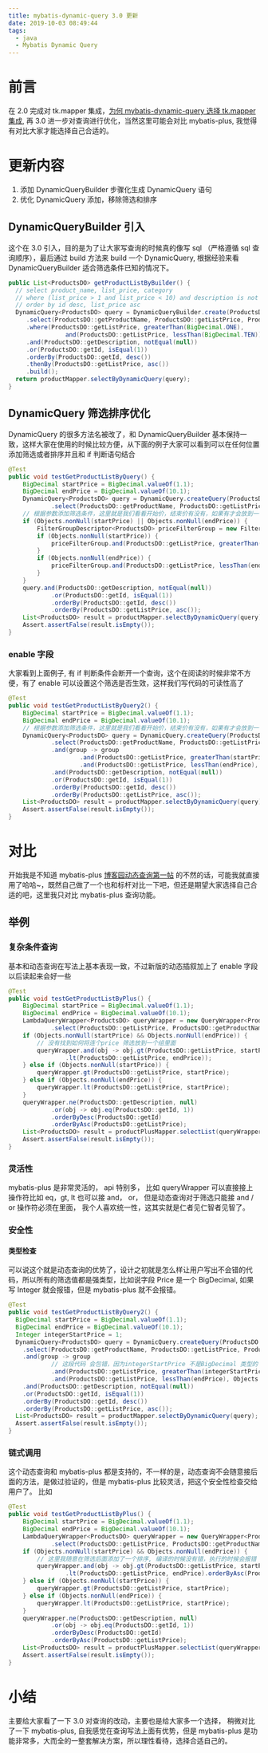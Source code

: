 ```yaml
---
title: mybatis-dynamic-query 3.0 更新
date: 2019-10-03 08:49:44
tags:
  - java
  - Mybatis Dynamic Query
---
```


# 前言

在 2.0 完成对 tk.mapper 集成，[为何 mybatis-dynamic-query 选择 tk.mapper 集成](https://wz2cool.github.io/2019/10/03/why-choose-tk/), 再 3.0 进一步对查询进行优化，当然这里可能会对比 mybatis-plus, 我觉得有对比大家才能选择自己合适的。

# 更新内容

1. 添加 DynamicQueryBuilder 步骤化生成 DynamicQuery 语句
2. 优化 DynamicQuery 添加，移除筛选和排序

## DynamicQueryBuilder 引入

这个在 3.0 引入，目的是为了让大家写查询的时候真的像写 sql （严格遵循 sql 查询顺序），最后通过 build 方法来 build 一个 DynamicQuery, 根据经验来看 DynamicQueryBuilder 适合筛选条件已知的情况下。

```java
public List<ProductsDO> getProductListByBuilder() {
  // select product_name, list_price, category
  // where (list_price > 1 and list_price < 10) and description is not null or id = 1
  // order by id desc, list_price asc
  DynamicQuery<ProductsDO> query = DynamicQueryBuilder.create(ProductsDO.class)
     .select(ProductsDO::getProductName, ProductsDO::getListPrice, ProductsDO::getCategory)
     .where(ProductsDO::getListPrice, greaterThan(BigDecimal.ONE),
                and(ProductsDO::getListPrice, lessThan(BigDecimal.TEN)))
     .and(ProductsDO::getDescription, notEqual(null))
     .or(ProductsDO::getId, isEqual(1))
     .orderBy(ProductsDO::getId, desc())
     .thenBy(ProductsDO::getListPrice, asc())
     .build();
  return productMapper.selectByDynamicQuery(query);
}
```

## DynamicQuery 筛选排序优化

DynamicQuery 的很多方法名被改了，和 DynamicQueryBuilder 基本保持一致，这样大家在使用的时候比较方便，从下面的例子大家可以看到可以在任何位置添加筛选或者排序并且和 if 判断语句结合

```java
@Test
public void testGetProductListByQuery() {
    BigDecimal startPrice = BigDecimal.valueOf(1.1);
    BigDecimal endPrice = BigDecimal.valueOf(10.1);
    DynamicQuery<ProductsDO> query = DynamicQuery.createQuery(ProductsDO.class)
            .select(ProductsDO::getProductName, ProductsDO::getListPrice, ProductsDO::getCategory);
    // 根据参数添加筛选条件，这里就是我们看看开始价，结束价有没有，如果有才会放到一个组里面，
    if (Objects.nonNull(startPrice) || Objects.nonNull(endPrice)) {
        FilterGroupDescriptor<ProductsDO> priceFilterGroup = new FilterGroupDescriptor<>();
        if (Objects.nonNull(startPrice)) {
            priceFilterGroup.and(ProductsDO::getListPrice, greaterThan(startPrice));
        }
        if (Objects.nonNull(endPrice)) {
            priceFilterGroup.and(ProductsDO::getListPrice, lessThan(endPrice));
        }
    }
    query.and(ProductsDO::getDescription, notEqual(null))
            .or(ProductsDO::getId, isEqual(1))
            .orderBy(ProductsDO::getId, desc())
            .orderBy(ProductsDO::getListPrice, asc());
    List<ProductsDO> result = productMapper.selectByDynamicQuery(query);
    Assert.assertFalse(result.isEmpty());
}
```

### enable 字段

大家看到上面例子, 有 if 判断条件会断开一个查询，这个在阅读的时候非常不方便，有了 enable 可以设置这个筛选是否生效，这样我们写代码的可读性高了

```java
@Test
public void testGetProductListByQuery2() {
    BigDecimal startPrice = BigDecimal.valueOf(1.1);
    BigDecimal endPrice = BigDecimal.valueOf(10.1);
    // 根据参数添加筛选条件，这里就是我们看看开始价，结束价有没有，如果有才会放到一个组里面，
    DynamicQuery<ProductsDO> query = DynamicQuery.createQuery(ProductsDO.class)
            .select(ProductsDO::getProductName, ProductsDO::getListPrice, ProductsDO::getCategory)
            .and(group -> group
                    .and(ProductsDO::getListPrice, greaterThan(startPrice), Objects.nonNull(startPrice))
                    .and(ProductsDO::getListPrice, lessThan(endPrice), Objects.nonNull(endPrice)))
            .and(ProductsDO::getDescription, notEqual(null))
            .or(ProductsDO::getId, isEqual(1))
            .orderBy(ProductsDO::getId, desc())
            .orderBy(ProductsDO::getListPrice, asc());
    List<ProductsDO> result = productMapper.selectByDynamicQuery(query);
    Assert.assertFalse(result.isEmpty());
}
```

# 对比

开始我是不知道 mybatis-plus [博客园动态查询第一帖](https://www.cnblogs.com/wz2cool/p/7268428.html) 的不然的话，可能我就直接用了哈哈~，既然自己做了一个也和标杆对比一下吧，但还是期望大家选择自己合适的吧，这里我只对比 mybatis-plus 查询功能。

## 举例

### 复杂条件查询

基本和动态查询在写法上基本表现一致，不过新版的动态插叙加上了 enable 字段以后读起来会好一些

```java
@Test
public void testGetProductListByPlus() {
    BigDecimal startPrice = BigDecimal.valueOf(1.1);
    BigDecimal endPrice = BigDecimal.valueOf(10.1);
    LambdaQueryWrapper<ProductsDO> queryWrapper = new QueryWrapper<ProductsDO>().lambda()
            .select(ProductsDO::getListPrice, ProductsDO::getProductName, ProductsDO::getCategory);
    if (Objects.nonNull(startPrice) && Objects.nonNull(endPrice)) {
        // 没有找到如何将连个price 筛选放到一个组里面
        queryWrapper.and(obj -> obj.gt(ProductsDO::getListPrice, startPrice)
                .lt(ProductsDO::getListPrice, endPrice));
    } else if (Objects.nonNull(startPrice)) {
        queryWrapper.gt(ProductsDO::getListPrice, startPrice);
    } else if (Objects.nonNull(endPrice)) {
        queryWrapper.lt(ProductsDO::getListPrice, startPrice);
    }
    queryWrapper.ne(ProductsDO::getDescription, null)
            .or(obj -> obj.eq(ProductsDO::getId, 1))
            .orderByDesc(ProductsDO::getId)
            .orderByAsc(ProductsDO::getListPrice);
    List<ProductsDO> result = productPlusMapper.selectList(queryWrapper);
    Assert.assertFalse(result.isEmpty());
}
```

### 灵活性

mybatis-plus 是非常灵活的， api 特别多， 比如 queryWrapper 可以直接接上操作符比如 eq，gt, lt 也可以接 and， or， 但是动态查询对于筛选只能接 and / or 操作符必须在里面， 我个人喜欢统一性，这其实就是仁者见仁智者见智了。

### 安全性

#### 类型检查

可以说这个就是动态查询的优势了，设计之初就是怎么样让用户写出不会错的代码，所以所有的筛选值都是强类型，比如说字段 Price 是一个 BigDecimal, 如果写 Integer 就会报错，但是 mybatis-plus 就不会报错。

```java
@Test
public void testGetProductListByQuery2() {
  BigDecimal startPrice = BigDecimal.valueOf(1.1);
  BigDecimal endPrice = BigDecimal.valueOf(10.1);
  Integer integerStartPrice = 1;
  DynamicQuery<ProductsDO> query = DynamicQuery.createQuery(ProductsDO.class)
    .select(ProductsDO::getProductName, ProductsDO::getListPrice, ProductsDO::getCategory)
    .and(group -> group
            // 这段代码 会包错，因为integerStartPrice 不是BigDecimal 类型的
            .and(ProductsDO::getListPrice, greaterThan(integerStartPrice), Objects.nonNull(startPrice))
            .and(ProductsDO::getListPrice, lessThan(endPrice), Objects.nonNull(endPrice)))
    .and(ProductsDO::getDescription, notEqual(null))
    .or(ProductsDO::getId, isEqual(1))
    .orderBy(ProductsDO::getId, desc())
    .orderBy(ProductsDO::getListPrice, asc());
  List<ProductsDO> result = productMapper.selectByDynamicQuery(query);
  Assert.assertFalse(result.isEmpty());
}
```

### 链式调用

这个动态查询和 mybatis-plus 都是支持的，不一样的是，动态查询不会随意接后面的方法，是做过验证的，但是 mybatis-plus 比较灵活，把这个安全性检查交给用户了。
比如

```java
@Test
public void testGetProductListByPlus() {
    BigDecimal startPrice = BigDecimal.valueOf(1.1);
    BigDecimal endPrice = BigDecimal.valueOf(10.1);
    LambdaQueryWrapper<ProductsDO> queryWrapper = new QueryWrapper<ProductsDO>().lambda()
            .select(ProductsDO::getListPrice, ProductsDO::getProductName, ProductsDO::getCategory);
    if (Objects.nonNull(startPrice) && Objects.nonNull(endPrice)) {
        // 这里我随意在筛选后面添加了一个排序, 编译的时候没有错，执行的时候会报错
        queryWrapper.and(obj -> obj.gt(ProductsDO::getListPrice, startPrice)
                .lt(ProductsDO::getListPrice, endPrice).orderByAsc(ProductsDO::getListPrice));
    } else if (Objects.nonNull(startPrice)) {
        queryWrapper.gt(ProductsDO::getListPrice, startPrice);
    } else if (Objects.nonNull(endPrice)) {
        queryWrapper.lt(ProductsDO::getListPrice, startPrice);
    }
    queryWrapper.ne(ProductsDO::getDescription, null)
            .or(obj -> obj.eq(ProductsDO::getId, 1))
            .orderByDesc(ProductsDO::getId)
            .orderByAsc(ProductsDO::getListPrice);
    List<ProductsDO> result = productPlusMapper.selectList(queryWrapper);
    Assert.assertFalse(result.isEmpty());
}
```

# 小结

主要给大家看了一下 3.0 对查询的改动，主要也是给大家多一个选择， 稍微对比了一下 mybatis-plus, 自我感觉在查询写法上面有优势，但是 mybatis-plus 是功能非常多，大而全的一整套解决方案，所以理性看待，选择合适自己的。
